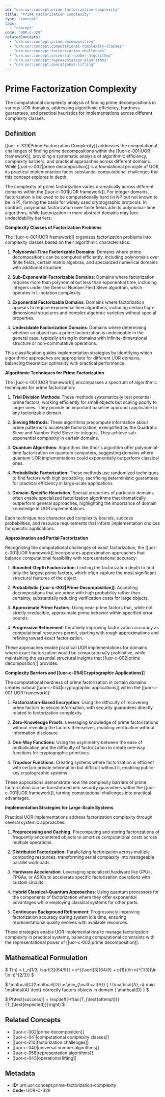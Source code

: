 ```yaml
---
id: "urn:uor:concept:prime-factorization-complexity"
title: "Prime Factorization Complexity"
type: "concept"
tags:
  - "concept"
code: "UOR-C-329"
relatedConcepts:
  - "urn:uor:concept:prime-decomposition"
  - "urn:uor:concept:computational-complexity-classes"
  - "urn:uor:concept:factorization-challenges"
  - "urn:uor:concept:universal-number-algorithms"
  - "urn:uor:concept:representation-algorithms"
  - "urn:uor:concept:operational-lifting"
---
```


# Prime Factorization Complexity

The computational complexity analysis of finding prime decompositions in various UOR domains, addressing algorithmic efficiency, hardness guarantees, and practical heuristics for implementations across different complexity classes.

## Definition

[[uor-c-329|Prime Factorization Complexity]] addresses the computational challenges of finding prime decompositions within the [[uor-c-001|UOR framework]], providing a systematic analysis of algorithmic efficiency, complexity barriers, and practical approaches across different domains. While [[uor-c-002|prime decomposition]] is a foundational principle of UOR, its practical implementation faces substantial computational challenges that this concept explores in depth.

The complexity of prime factorization varies dramatically across different domains within the [[uor-c-001|UOR framework]]. For integer domains, factorization is believed to be computationally hard (in NP but not known to be in P), forming the basis for widely used cryptographic protocols. In contrast, polynomial factorization over finite fields admits polynomial-time algorithms, while factorization in more abstract domains may face undecidability barriers.

**Complexity Classes of Factorization Problems**

The [[uor-c-001|UOR framework]] organizes factorization problems into complexity classes based on their algorithmic characteristics:

1. **Polynomial-Time Factorizable Domains**: Domains where prime decompositions can be computed efficiently, including polynomials over finite fields, certain matrix algebras, and specialized numerical domains with additional structure.

2. **Sub-Exponential Factorizable Domains**: Domains where factorization requires more than polynomial but less than exponential time, including integers under the General Number Field Sieve algorithm, which operates in L-notation complexity.

3. **Exponential Factorizable Domains**: Domains where factorization appears to require exponential time algorithms, including certain high-dimensional structures and complex algebraic varieties without special properties.

4. **Undecidable Factorization Domains**: Domains where determining whether an object has a prime factorization is undecidable in the general case, typically arising in domains with infinite-dimensional structure or non-commutative operations.

This classification guides implementation strategies by identifying which algorithmic approaches are appropriate for different UOR domains, balancing theoretical optimality with practical performance.

**Algorithmic Techniques for Prime Factorization**

The [[uor-c-001|UOR framework]] encompasses a spectrum of algorithmic techniques for prime factorization:

1. **Trial Division Methods**: These methods systematically test potential prime factors, working efficiently for small objects but scaling poorly to larger ones. They provide an important baseline approach applicable to any factorizable domain.

2. **Sieving Methods**: These algorithms precompute information about prime patterns to accelerate factorization, exemplified by the Quadratic Sieve and Number Field Sieve for integers. They achieve sub-exponential complexity in certain domains.

3. **Quantum Algorithms**: Algorithms like Shor's algorithm offer polynomial-time factorization on quantum computers, suggesting domains where quantum UOR implementations could exponentially outperform classical ones.

4. **Probabilistic Factorization**: These methods use randomized techniques to find factors with high probability, sacrificing deterministic guarantees for practical efficiency in large-scale applications.

5. **Domain-Specific Heuristics**: Special properties of particular domains often enable specialized factorization algorithms that dramatically outperform general approaches, highlighting the importance of domain knowledge in UOR implementations.

Each technique has characterized complexity bounds, success probabilities, and resource requirements that inform implementation choices for specific applications.

**Approximation and Partial Factorization**

Recognizing the computational challenges of exact factorization, the [[uor-c-001|UOR framework]] incorporates approximation approaches that balance computational feasibility with representational accuracy:

1. **Bounded-Depth Factorization**: Limiting the factorization depth to find only the largest prime factors, which often capture the most significant structural features of the object.

2. **Probabilistic [[uor-c-002|Prime Decomposition]]**: Accepting decompositions that are prime with high probability rather than certainty, substantially reducing verification costs for large objects.

3. **Approximate Prime Factors**: Using near-prime factors that, while not strictly irreducible, approximate prime behavior within specified error bounds.

4. **Progressive Refinement**: Iteratively improving factorization accuracy as computational resources permit, starting with rough approximations and refining toward exact factorization.

These approaches enable practical UOR implementations for domains where exact factorization would be computationally prohibitive, while maintaining the essential structural insights that [[uor-c-002|prime decomposition]] provides.

**Complexity Barriers and [[uor-c-054|Cryptographic Applications]]**

The computational hardness of prime factorization in certain domains creates natural [[uor-c-054|cryptographic applications]] within the [[uor-c-001|UOR framework]]:

1. **Factorization-Based Encryption**: Using the difficulty of recovering prime factors to secure information, with security guarantees directly related to factorization complexity.

2. **Zero-Knowledge Proofs**: Leveraging knowledge of prime factorizations without revealing the factors themselves, enabling verification without information disclosure.

3. **One-Way Functions**: Using the asymmetry between the ease of multiplication and the difficulty of factorization to create one-way functions for cryptographic primitives.

4. **Trapdoor Functions**: Creating systems where factorization is efficient with certain private information but difficult without it, enabling public-key cryptographic systems.

These applications demonstrate how the complexity barriers of prime factorization can be transformed into security guarantees within the [[uor-c-001|UOR framework]], turning computational challenges into practical advantages.

**Implementation Strategies for Large-Scale Systems**

Practical UOR implementations address factorization complexity through several systemic approaches:

1. **Preprocessing and Caching**: Precomputing and storing factorizations of frequently encountered objects to amortize computational costs across multiple operations.

2. **Distributed Factorization**: Parallelizing factorization across multiple computing resources, transforming serial complexity into manageable parallel workloads.

3. **Hardware Acceleration**: Leveraging specialized hardware like GPUs, FPGAs, or ASICs to accelerate specific factorization operations with custom circuits.

4. **Hybrid Classical-Quantum Approaches**: Using quantum processors for the components of factorization where they offer exponential advantages while employing classical systems for other parts.

5. **Continuous Background Refinement**: Progressively improving factorization accuracy during system idle time, ensuring representational quality evolves with available resources.

These strategies enable UOR implementations to manage factorization complexity in practical systems, balancing computational constraints with the representational power of [[uor-c-002|prime decomposition]].

## Mathematical Formulation

$
T(n) = L_n[1/3, \sqrt[3]{64/9}] = e^{(\sqrt[3]{64/9} + o(1))(\ln n)^{1/3}(\ln \ln n)^{2/3}}
$

$
\mathcal{C}(\mathcal{D}) = \min_{\mathcal{A}} \{ T(\mathcal{A}, n) \mid \mathcal{A} \text{ correctly factors objects in domain } \mathcal{D} \}
$

$
P(\text{success}) = \exp\left(-\frac{T_{\text{attempt}}}{T_{\text{expected}}}\right)
$

## Related Concepts

- [[uor-c-002|prime decomposition]]
- [[uor-c-041|computational complexity classes]]
- [[uor-c-210|factorization challenges]]
- [[uor-c-040|universal number algorithms]]
- [[uor-c-058|representation algorithms]]
- [[uor-c-043|operational lifting]]

## Metadata

- **ID:** urn:uor:concept:prime-factorization-complexity
- **Code:** UOR-C-329
